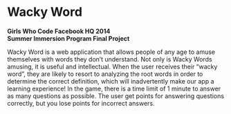 # Wacky Word
<b> Girls Who Code Facebook HQ 2014 </b>
<br>
<b> Summer Immersion Program Final Project </b>
<p>
Wacky Word is a web application that allows people of any age to amuse themselves with words they don’t understand. Not only is Wacky Words amusing, it is useful and intellectual. When the user receives their “wacky word”, they are likely to resort to analyzing the root words in order to determine the correct definition, which will inadvertently make our app a learning experience! In the game, there is a time limit of 1 minute to answer as many questions as possible. The user get points for answering questions correctly, but you lose points for incorrect answers. 
